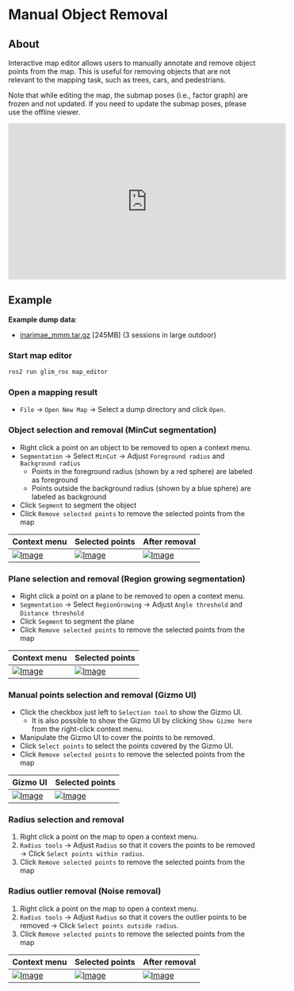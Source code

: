# Manual Object Removal

## About

Interactive map editor allows users to manually annotate and remove object points from the map.
This is useful for removing objects that are not relevant to the mapping task, such as trees, cars, and pedestrians.

Note that while editing the map, the submap poses (i.e., factor graph) are frozen and not updated. If you need to update the submap poses, please use the offline viewer.

<div class="youtube">
<iframe width="560" height="315" src="https://www.youtube.com/embed/FSkNsVNoCU4?si=MbCYOm-z9gbB_bbd" title="YouTube video player" frameborder="0" allow="accelerometer; autoplay; clipboard-write; encrypted-media; gyroscope; picture-in-picture; web-share" referrerpolicy="strict-origin-when-cross-origin" allowfullscreen></iframe>
</div>

## Example

**Example dump data**:  

  - [inarimae_mmm.tar.gz](https://staff.aist.go.jp/k.koide/projects/glim/datasets/inarimae_mmm.tar.gz) [245MB] (3 sessions in large outdoor)

### Start map editor

```bash
ros2 run glim_ros map_editor
```
### Open a mapping result

- `File` -> `Open New Map` -> Select a dump directory and click `Open`.

### Object selection and removal (MinCut segmentation)

- Right click a point on an object to be removed to open a context menu.
- `Segmentation` -> Select `MinCut` -> Adjust `Foreground radius` and `Background radius`
    - Points in the foreground radius (shown by a red sphere) are labeled as foreground
    - Points outside the background radius (shown by a blue sphere) are labeled as background
- Click `Segment` to segment the object
- Click `Remove selected points` to remove the selected points from the map

| Context menu  | Selected points | After removal |
|---|---|---|
|[![Image](https://github.com/user-attachments/assets/96352a2d-7d86-46c5-9dd8-916366fd0867)](https://github.com/user-attachments/assets/96352a2d-7d86-46c5-9dd8-916366fd0867)|[![Image](https://github.com/user-attachments/assets/648ec8ae-fc4d-45ff-8209-81da6837b188)](https://github.com/user-attachments/assets/648ec8ae-fc4d-45ff-8209-81da6837b188)|[![Image](https://github.com/user-attachments/assets/3b722598-a622-49a0-872d-5a714a291d85)](https://github.com/user-attachments/assets/3b722598-a622-49a0-872d-5a714a291d85)|


### Plane selection and removal (Region growing segmentation)

- Right click a point on a plane to be removed to open a context menu.
- `Segmentation` -> Select `RegionGrowing` -> Adjust `Angle threshold` and `Distance threshold`
- Click `Segment` to segment the plane
- Click `Remove selected points` to remove the selected points from the map

| Context menu  | Selected points |
|---|---|
| [![Image](https://github.com/user-attachments/assets/3e4ebcaf-f9bc-40dd-8b03-b2f7a138e5cf)](https://github.com/user-attachments/assets/3e4ebcaf-f9bc-40dd-8b03-b2f7a138e5cf) | [![Image](https://github.com/user-attachments/assets/f12cd4ca-78ef-48f9-a1ab-c33d712b4545)](https://github.com/user-attachments/assets/f12cd4ca-78ef-48f9-a1ab-c33d712b4545) |



### Manual points selection and removal (Gizmo UI)

- Click the checkbox just left to `Selection tool` to show the Gizmo UI.
    - It is also possible to show the Gizmo UI by clicking `Show Gizmo here` from the right-click context menu.
- Manipulate the Gizmo UI to cover the points to be removed.
- Click `Select points` to select the points covered by the Gizmo UI.
- Click `Remove selected points` to remove the selected points from the map

| Gizmo UI  | Selected points |
|---|---|
| [![Image](https://github.com/user-attachments/assets/3906c3cd-0db9-4fbc-9aa1-3a2ab81b8ce6)](https://github.com/user-attachments/assets/3906c3cd-0db9-4fbc-9aa1-3a2ab81b8ce6) | [![Image](https://github.com/user-attachments/assets/7e55d910-2f9e-4991-9ae5-7c5c5e28a6a0)](https://github.com/user-attachments/assets/7e55d910-2f9e-4991-9ae5-7c5c5e28a6a0) |

### Radius selection and removal

1. Right click a point on the map to open a context menu.
2. `Radius tools` -> Adjust `Radius` so that it covers the points to be removed -> Click `Select points within radius`.
3. Click `Remove selected points` to remove the selected points from the map


### Radius outlier removal (Noise removal)

1. Right click a point on the map to open a context menu.
2. `Radius tools` -> Adjust `Radius` so that it covers the outlier points to be removed -> Click `Select points outside radius`.
3. Click `Remove selected points` to remove the selected points from the map

| Context menu  | Selected points | After removal |
|---|---|---|
| [![Image](https://github.com/user-attachments/assets/856b4113-9f17-40db-9eb7-3b9e08fb6408)](https://github.com/user-attachments/assets/856b4113-9f17-40db-9eb7-3b9e08fb6408) | [![Image](https://github.com/user-attachments/assets/89375d06-5f41-4ea2-bc0d-71e591be91bb)](https://github.com/user-attachments/assets/89375d06-5f41-4ea2-bc0d-71e591be91bb) | [![Image](https://github.com/user-attachments/assets/814b846b-4225-4653-b519-1501a653761c)](https://github.com/user-attachments/assets/814b846b-4225-4653-b519-1501a653761c) |


